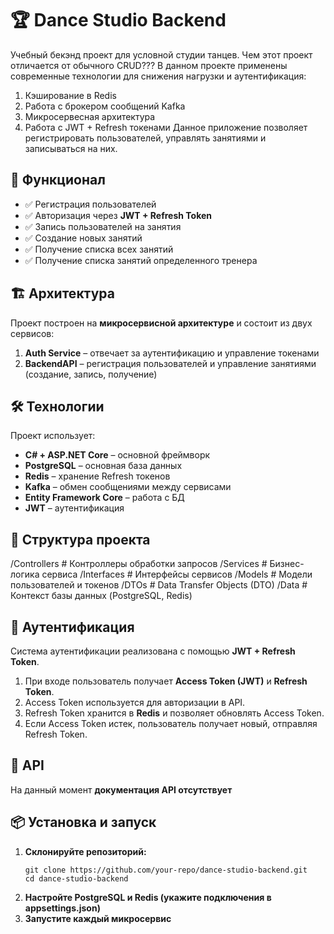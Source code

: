 # 🏆 Dance Studio Backend

Учебный бекэнд проект для условной студии танцев. Чем этот проект отличается от обычного CRUD???
В данном проекте применены современные технологии для снижения нагрузки и аутентификация:
   1) Кэширование в Redis
   2) Работа с брокером сообщений Kafka
   3) Микросервесная архитектура
   4) Работа с JWT + Refresh токенами
Данное приложение позволяет регистрировать пользователей, управлять занятиями и записываться на них.

## 🚀 Функционал

- ✅ Регистрация пользователей  
- ✅ Авторизация через **JWT + Refresh Token**  
- ✅ Запись пользователей на занятия  
- ✅ Создание новых занятий  
- ✅ Получение списка всех занятий  
- ✅ Получение списка занятий определенного тренера  

## 🏗 Архитектура  

Проект построен на **микросервисной архитектуре** и состоит из двух сервисов:  

1. **Auth Service** – отвечает за аутентификацию и управление токенами  
2. **BackendAPI** – регистрация пользователей и управление занятиями (создание, запись, получение)  

## 🛠 Технологии  

Проект использует:  

- **C# + ASP.NET Core** – основной фреймворк  
- **PostgreSQL** – основная база данных  
- **Redis** – хранение Refresh токенов  
- **Kafka** – обмен сообщениями между сервисами  
- **Entity Framework Core** – работа с БД  
- **JWT** – аутентификация  

## 📂 Структура проекта  

/Controllers # Контроллеры обработки запросов 
/Services # Бизнес-логика сервиса 
/Interfaces # Интерфейсы сервисов 
/Models # Модели пользователей и токенов 
/DTOs # Data Transfer Objects (DTO) 
/Data # Контекст базы данных (PostgreSQL, Redis)

## 🔑 Аутентификация  

Система аутентификации реализована с помощью **JWT + Refresh Token**.  

1. При входе пользователь получает **Access Token (JWT)** и **Refresh Token**.  
2. Access Token используется для авторизации в API.  
3. Refresh Token хранится в **Redis** и позволяет обновлять Access Token.  
4. Если Access Token истек, пользователь получает новый, отправляя Refresh Token.  

## 📡 API  

На данный момент **документация API отсутствует**

## 📦 Установка и запуск  

1. **Склонируйте репозиторий:**  
   ```
   git clone https://github.com/your-repo/dance-studio-backend.git
   cd dance-studio-backend
2. **Настройте PostgreSQL и Redis (укажите подключения в appsettings.json)**
3. **Запустите каждый микросервис**
